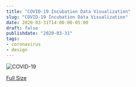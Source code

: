 ```yaml
---
title: "COVID-19 Incubation Data Visualization"
slug: "COVID-19 Incubation Data Visualization"
date: 2020-03-31T14:00:00-05:00
draft: false
publishdate: "2020-03-31"
tags:
- coronavirus
- design
---
```


![COVID-19](/img/covid-visual-small.png)

[Full Size][1]

[1]: /img/covid-visual.png
